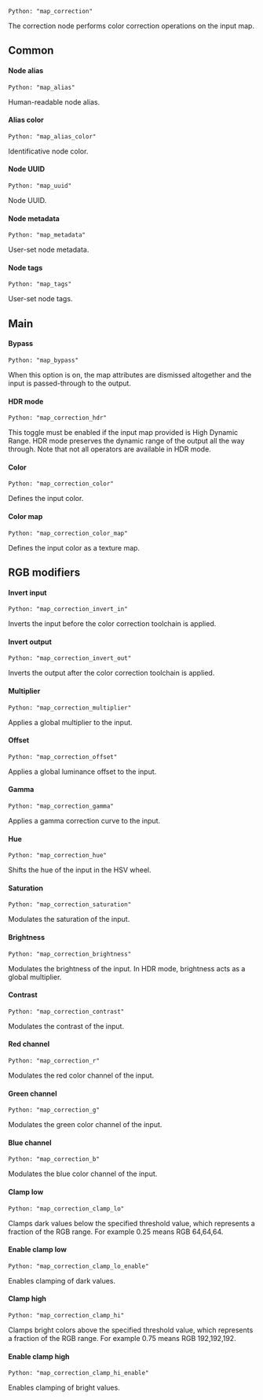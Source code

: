 `Python: "map_correction"`

The correction node performs color correction operations on the input map.
## Common

#### Node alias
`Python: "map_alias"`

Human-readable node alias.

#### Alias color
`Python: "map_alias_color"`

Identificative node color.

#### Node UUID
`Python: "map_uuid"`

Node UUID.

#### Node metadata
`Python: "map_metadata"`

User-set node metadata.

#### Node tags
`Python: "map_tags"`

User-set node tags.

## Main

#### Bypass
`Python: "map_bypass"`

When this option is on, the map attributes are dismissed altogether and the input is passed-through to the output.

#### HDR mode
`Python: "map_correction_hdr"`

This toggle must be enabled if the input map provided is High Dynamic Range. HDR mode preserves the dynamic range of the output all the way through. Note that not all operators are available in HDR mode.

#### Color
`Python: "map_correction_color"`

Defines the input color.

#### Color map
`Python: "map_correction_color_map"`

Defines the input color as a texture map.

## RGB modifiers

#### Invert input
`Python: "map_correction_invert_in"`

Inverts the input before the color correction toolchain is applied.

#### Invert output
`Python: "map_correction_invert_out"`

Inverts the output after the color correction toolchain is applied.

#### Multiplier
`Python: "map_correction_multiplier"`

Applies a global multiplier to the input.

#### Offset
`Python: "map_correction_offset"`

Applies a global luminance offset to the input.

#### Gamma
`Python: "map_correction_gamma"`

Applies a gamma correction curve to the input.

#### Hue
`Python: "map_correction_hue"`

Shifts the hue of the input in the HSV wheel.

#### Saturation
`Python: "map_correction_saturation"`

Modulates the saturation of the input.

#### Brightness
`Python: "map_correction_brightness"`

Modulates the brightness of the input. In HDR mode, brightness acts as a global multiplier.

#### Contrast
`Python: "map_correction_contrast"`

Modulates the contrast of the input.

#### Red channel
`Python: "map_correction_r"`

Modulates the red color channel of the input.

#### Green channel
`Python: "map_correction_g"`

Modulates the green color channel of the input.

#### Blue channel
`Python: "map_correction_b"`

Modulates the blue color channel of the input.

#### Clamp low
`Python: "map_correction_clamp_lo"`

Clamps dark values below the specified threshold value, which represents a fraction of the RGB range. For example 0.25 means RGB 64,64,64.

#### Enable clamp low
`Python: "map_correction_clamp_lo_enable"`

Enables clamping of dark values.

#### Clamp high
`Python: "map_correction_clamp_hi"`

Clamps bright colors above the specified threshold value, which represents a fraction of the RGB range. For example 0.75 means RGB 192,192,192.

#### Enable clamp high
`Python: "map_correction_clamp_hi_enable"`

Enables clamping of bright values.

